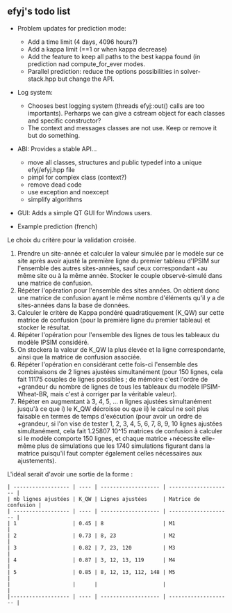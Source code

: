 efyj's todo list
----------------

- Problem updates for prediction mode:
  - Add a time limit (4 days, 4096 hours?)
  - Add a kappa limit (==1 or when kappa decrease)
  - Add the feature to keep all paths to the best kappa found (in
    prediction nad compute_for_ever modes.
  - Parallel prediction: reduce the options possibilities in
    solver-stack.hpp but change the API.

- Log system:
  - Chooses best logging system (threads efyj::out() calls are too
    importants). Perharps we can give a cstream object for each
    classes and specific constructor?
  - The context and messages classes are not use. Keep or remove it
    but do something.

- ABI: Provides a stable API...
  - move all classes, structures and public typedef into a unique
    efyj/efyj.hpp file
  - pimpl for complex class (context?)
  - remove dead code
  - use exception and noexcept
  - simplify algorithms

- GUI: Adds a simple QT GUI for Windows users.

* Example prediction (french)

Le choix du critère pour la validation croisée.

1. Prendre un site-année et calculer la valeur simulée par le modèle
   sur ce site après avoir ajusté la première ligne du premier tableau
   d'IPSIM sur l'ensemble des autres sites-années, sauf ceux
   correspondant +au même site ou à la même année. Stocker le couple
   observé-simulé dans une matrice de confusion.
2. Répéter l'opération pour l'ensemble des sites années. On obtient
   donc une matrice de confusion ayant le même nombre d'éléments qu'il
   y a de sites-années dans la base de données.
3. Calculer le critère de Kappa pondéré quadratiquement (K\_QW) sur
   cette matrice de confusion (pour la première ligne du premier
   tableau) et stocker le résultat.
4. Répéter l'opération pour l'ensemble des lignes de tous les tableaux
   du modèle IPSIM considéré.
5. On stockera la valeur de K\_QW la plus élevée et la ligne
   correspondante, ainsi que la matrice de confusion associée.
6. Répéter l'opération en considérant cette fois-ci l'ensemble des
   combinaisons de 2 lignes ajustées simultanément (pour 150 lignes,
   cela fait 11175 couples de lignes possibles ; de mémoire c'est
   l'ordre de +grandeur du nombre de lignes de tous les tableaux du
   modèle IPSIM-Wheat-BR, mais c'est à corriger par la véritable
   valeur).
7. Répéter en augmentant à 3, 4, 5, ... n lignes ajustées
   simultanément jusqu'à ce que i) le K\_QW décroisse ou que ii) le
   calcul ne soit plus faisable en termes de temps d'exécution (pour
   avoir un ordre de +grandeur, si l'on vise de tester 1, 2, 3, 4, 5,
   6, 7, 8, 9, 10 lignes ajustées simultanément, cela fait 1.25807
   10^15 matrices de confusion à calculer si le modèle comporte 150
   lignes, et chaque matrice +nécessite elle-même plus de simulations
   que les 1740 simulations figurant dans la matrice puisqu'il faut
   compter également celles nécessaires aux ajustements).

L'idéal serait d'avoir une sortie de la forme :

    | ------------------ | ---- | ------------------- | -------------------- |
    | nb lignes ajustées | K_QW | Lignes ajustées     | Matrice de confusion |
    | ------------------ | ---- | ------------------- | -------------------- |
    | 1                  | 0.45 | 8                   | M1                   |
    | 2                  | 0.73 | 8, 23               | M2                   |
    | 3                  | 0.82 | 7, 23, 120          | M3                   |
    | 4                  | 0.87 | 3, 12, 13, 119      | M4                   |
    | 5                  | 0.85 | 8, 12, 13, 112, 148 | M5                   |
    |                    |      |                     |                      |
    |------------------- | ---- | ------------------- | -------------------- |
